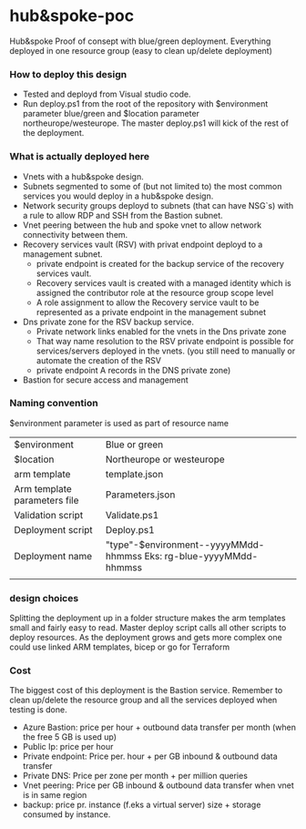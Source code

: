 # hub&spoke-poc
Hub&spoke Proof of consept with blue/green deployment. Everything deployed in one resource group (easy to clean up/delete deployment)

### How to deploy this design
* Tested and deployd from Visual studio code. 
* Run deploy.ps1 from the root of the repository with $environment parameter blue/green and $location parameter northeurope/westeurope. The master deploy.ps1 will kick of the rest of the deployment.

### What is actually deployed here
* Vnets with a hub&spoke design. 
* Subnets segmented to some of (but not limited to) the most common services you would deploy in a hub&spoke design.
* Network security groups deployd to subnets (that can have NSG`s) with a rule to allow RDP and SSH from the Bastion subnet. 
* Vnet peering between the hub and spoke vnet to allow network connectivity between them.
* Recovery services vault (RSV) with privat endpoint deployd to a management subnet.
    * private endpoint is created for the backup service of the recovery services vault.
    * Recovery services vault is created with a managed identity which is assigned the contributor role at the resource group scope level
    * A role assignment to allow the Recovery service vault to be represented as a private endpoint in the management subnet
* Dns private zone for the RSV backup service. 
    * Private network links enabled for the vnets in the Dns private zone 
    * That way name resolution to the RSV private endpoint is possible for services/servers deployed in the vnets. (you still need to manually or automate the creation of the RSV
    * private endpoint A records in the DNS private zone) 
* Bastion for secure access and management

### Naming convention
$environment parameter is used as part of resource name

|                              |                                                                    |
| :--------------------------- | :----------------------------------------------------------------- |
| $environment                 | Blue or green                                                      |
| $location                    | Northeurope or westeurope
| arm template                 | template.json                                                      |
| Arm template parameters file | Parameters.json                                                    |
| Validation script            | Validate.ps1                                                       |
| Deployment script            | Deploy.ps1                                                         |
| Deployment name              | "type"-$environment--yyyyMMdd-hhmmss  Eks: rg-blue-yyyyMMdd-hhmmss |
|                              |                                                                    |


### design choices
Splitting the deployment up in a folder structure makes the arm templates small and fairly easy to read. Master deploy script calls all other scripts to deploy resources.
As the deployment grows and gets more complex one could use linked ARM templates, bicep or go for Terraform

### Cost
The biggest cost of this deployment is the Bastion service. Remember to clean up/delete the resource group and all the services deployed when testing is done. 
* Azure Bastion: price per hour + outbound data transfer per month (when the free 5 GB is used up)
* Public Ip: price per hour
* Private endpoint: Price per. hour + per GB inbound & outbound data transfer
* Private DNS: Price per zone per month + per million queries
* Vnet peering: Price per GB inbound & outbound data transfer when vnet is in same region
* backup: price pr. instance (f.eks a virtual server) size + storage consumed by instance.
